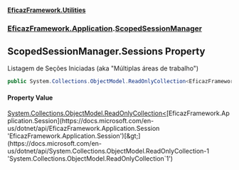 #### [EficazFramework.Utilities](EficazFrameworkUtilities.md 'EficazFramework Utilities')
### [EficazFramework.Application](EficazFrameworkUtilities.md#EficazFramework_Application 'EficazFramework.Application').[ScopedSessionManager](ScopedSessionManager.md 'EficazFramework.Application.ScopedSessionManager')
## ScopedSessionManager.Sessions Property
Listagem de Seções Iniciadas (aka "Múltiplas áreas de trabalho")  
```csharp
public System.Collections.ObjectModel.ReadOnlyCollection<EficazFramework.Application.Session> Sessions { get; }
```
#### Property Value
[System.Collections.ObjectModel.ReadOnlyCollection&lt;](https://docs.microsoft.com/en-us/dotnet/api/System.Collections.ObjectModel.ReadOnlyCollection-1 'System.Collections.ObjectModel.ReadOnlyCollection`1')[EficazFramework.Application.Session](https://docs.microsoft.com/en-us/dotnet/api/EficazFramework.Application.Session 'EficazFramework.Application.Session')[&gt;](https://docs.microsoft.com/en-us/dotnet/api/System.Collections.ObjectModel.ReadOnlyCollection-1 'System.Collections.ObjectModel.ReadOnlyCollection`1')
